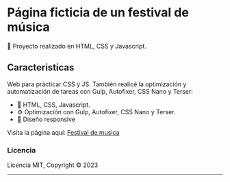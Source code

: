 # Página ficticia de un festival de música

🚀 Proyecto realizado en HTML, CSS y Javascript. 

## Caracteristicas

Web para prácticar CSS y JS. También realicé la optimización y automatización de tareas con Gulp, Autofixer, CSS Nano y Terser:

- 🤖 HTML, CSS, Javascript.
- ⚙️ Optimización con Gulp, Autofixer, CSS Nano y Terser.
- 💎 Diseño responsive

Visita la página aquí: [Festival de musica](https://festival-musica-llinagz.netlify.app)

### Licencia

Licencia MIT, Copyright © 2023

---
